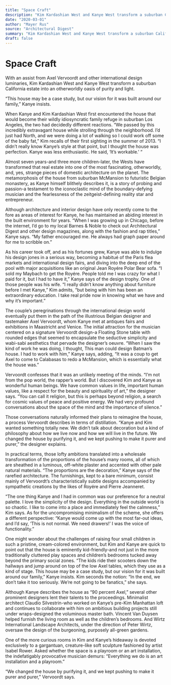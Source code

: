 ```yaml
---
title: "Space Craft"
description: "Kim Kardashian West and Kanye West transform a suburban California estate into an otherworldly oasis of purity and light. When they first encountered the house that would become their wildly idiosyncr..."
date: "2020-03-01"
author: "Mayer Rus"
source: "Architectural Digest"
summary: "Kim Kardashian West and Kanye West transform a suburban California estate into an otherworldly oasis of purity and light. When they first encountered the house that would become their wildly idiosyncratic family refuge in suburban Los Angeles, the two had decidedly different reactions. The metamorphosis of the house from suburban McMansion to futuristic Belgian monastery is a story of probing and passion-a testament to the iconoclastic mind of the boundary-defying musician and the fearlessness"
draft: false
---
```


# Space Craft

With an assist from Axel Vervoordt and other international design luminaries, Kim Kardashian West and Kanye West transform a suburban California estate into an otherworldly oasis of purity and light.

“This house may be a case study, but our vision for it was built around our family,” Kanye insists.

When Kanye and Kim Kardashian West first encountered the house that would become their wildly idiosyncratic family refuge in suburban Los Angeles, the two had decidedly different reactions. “We passed by this incredibly extravagant house while strolling through the neighborhood. I’d just had North, and we were doing a lot of walking so I could work off some of the baby fat,” Kim recalls of their first sighting in the summer of 2013. “I didn’t really know Kanye’s style at that point, but I thought the house was perfection. Kanye was less enthusiastic. He said, ‘It’s workable.’ “

Almost seven years-and three more children-later, the Wests have transformed that real estate into one of the most fascinating, otherworldly, and, yes, strange pieces of domestic architecture on the planet. The metamorphosis of the house from suburban McMansion to futuristic Belgian monastery, as Kanye himself blithely describes it, is a story of probing and passion-a testament to the iconoclastic mind of the boundary-defying musician and the fearlessness of the zeitgeist-defining reality star and entrepreneur.

Although architecture and interior design have only recently come to the fore as areas of interest for Kanye, he has maintained an abiding interest in the built environment for years. “When I was growing up in Chicago, before the internet, I’d go to my local Barnes & Noble to check out Architectural Digest and other design magazines, along with the fashion and rap titles,” Kanye says. “My father encouraged me. He always had graph paper around for me to scribble on.”

As his career took off, and as his fortunes grew, Kanye was able to indulge his design jones in a serious way, becoming a habitué of the Paris flea markets and international design fairs, and diving into the deep end of the pool with major acquisitions like an original Jean Royére Polar Bear sofa. “I sold my Maybach to get the Royére. People told me I was crazy for what I paid for it, but I had to have it,” Kanye says of the design trophy. One of those people was his wife. “I really didn’t know anything about furniture before I met Kanye,” Kim admits, “but being with him has been an extraordinary education. I take real pride now in knowing what we have and why it’s important.”

The couple’s peregrinations through the international design world eventually put them in the path of the illustrious Belgian designer and tastemaker Axel Vervoordt, whom Kanye met at antiques fairs and exhibitions in Maastricht and Venice. The initial attraction for the musician centered on a signature Vervoordt design-a Floating Stone table with rounded edges that seemed to encapsulate the seductive simplicity and wabi-sabi aesthetics that pervade the designer’s oeuvre. “When I saw the kind of work he was doing, I thought, This man could design Batman’s house. I had to work with him,” Kanye says, adding, “It was a coup to get Axel to come to Calabasas to redo a McMansion, which is essentially what the house was.”

Vervoordt confesses that it was an unlikely meeting of the minds. “I’m not from the pop world, the rapper’s world. But I discovered Kim and Kanye as wonderful human beings. We have common values in life, important human values, like a respect for the beauty and spirituality of art,” the designer says. “You can call it religion, but this is perhaps beyond religion, a search for cosmic values of peace and positive energy. We had very profound conversations about the space of the mind and the importance of silence.”

Those conversations naturally informed their plans to reimagine the house, a process Vervoordt describes in terms of distillation. “Kanye and Kim wanted something totally new. We didn’t talk about decoration but a kind of philosophy about how we live now and how we will live in the future. We changed the house by purifying it, and we kept pushing to make it purer and purer,” the designer explains.

In practical terms, those lofty ambitions translated into a wholesale transformation of the proportions of the house’s many rooms, all of which are sheathed in a luminous, off-white plaster and accented with other pale natural materials. “The proportions are the decoration,” Kanye says of the rarefied architecture. The furnishings, kept to a bare minimum, consist mainly of Vervoordt’s characteristically subtle designs accompanied by sympathetic creations by the likes of Royére and Pierre Jeanneret.

“The one thing Kanye and I had in common was our preference for a neutral palette. I love the simplicity of the design. Everything in the outside world is so chaotic. I like to come into a place and immediately feel the calmness,” Kim says. As for the uncompromising minimalism of the scheme, she offers a different perspective: “Kanye would come up with the most far-out ideas, and I’d say, ‘This is not normal. We need drawers!’ I was the voice of functionality.”

One might wonder about the challenges of raising four small children in such a pristine, cream-colored environment, but Kim and Kanye are quick to point out that the house is eminently kid-friendly-and not just in the more traditionally cluttered play spaces and children’s bedrooms tucked away beyond the primary social zones. “The kids ride their scooters down the hallways and jump around on top of the low Axel tables, which they use as a kind of stage. This house may be a case study, but our vision for it was built around our family,” Kanye insists. Kim seconds the notion: “In the end, we don’t take it too seriously. We’re not going to be fanatics,” she says.

Although Kanye describes the house as “90 percent Axel,” several other prominent designers lent their talents to the proceedings. Minimalist architect Claudio Silvestrin-who worked on Kanye’s pre-Kim Manhattan loft and continues to collaborate with him on ambitious building projects still under wraps-designed the voluminous master bath. Vincent Van Duysen helped furnish the living room as well as the children’s bedrooms. And Wirtz International Landscape Architects, under the direction of Peter Wirtz, oversaw the design of the burgeoning, purposely all-green gardens.

One of the more curious rooms in Kim and Kanye’s hideaway is devoted exclusively to a gargantuan, creature-like soft sculpture fashioned by artist Isabel Rower. Asked whether the space is a playroom or an art installation, the indefatigably provocative musician demurs: “Everything we do is an art installation and a playroom.”

“We changed the house by purifying it, and we kept pushing to make it purer and purer,” Vervoordt says.
